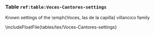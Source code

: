 ### Table `ref:table:Voces-Cantores-settings`

Known settings of the \emph{Voces, las de la capilla} villancico family

\includeFloatFile{tables/tex/Voces-Cantores-settings}

